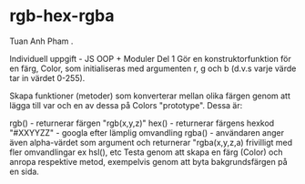 # rgb-hex-rgba
Tuan Anh Pham .

Individuell uppgift - JS OOP + Moduler
Del 1
Gör en konstruktorfunktion för en färg, Color, som initialiseras med argumenten r, g och b (d.v.s varje värde tar in värdet 0-255).

Skapa funktioner (metoder) som konverterar mellan olika färgen genom att lägga till var och en av dessa på Colors "prototype". Dessa är:

rgb() - returnerar färgen "rgb(x,y,z)"
hex() - returnerar färgens hexkod "#XXYYZZ" - googla efter lämplig omvandling
rgba() - användaren anger även alpha-värdet som argument och returnerar "rgba(x,y,z,a)
frivilligt med fler omvandlingar ex hsl(), etc
Testa genom att skapa en färg (Color) och anropa respektive metod, exempelvis genom att byta bakgrundsfärgen på en sida.
